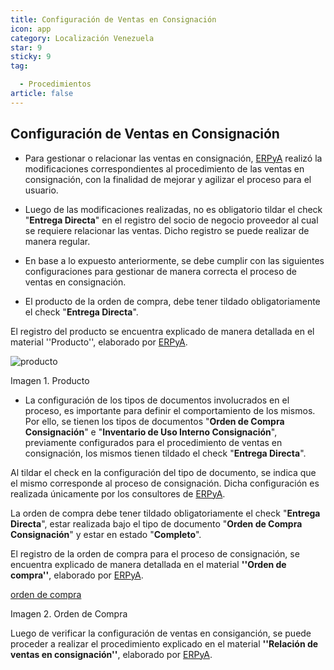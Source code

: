 ```yaml
---
title: Configuración de Ventas en Consignación
icon: app
category: Localización Venezuela
star: 9
sticky: 9
tag:

  - Procedimientos
article: false
---
```


## Configuración de Ventas en Consignación

- Para gestionar o relacionar las ventas en consignación, [ERPyA](http://erpya.com) realizó la modificaciones correspondientes al procedimiento de las ventas en consignación, con la finalidad de mejorar y agilizar el proceso para el usuario.

- Luego de las modificaciones realizadas, no es obligatorio tildar el check "**Entrega Directa**" en el registro del socio de negocio proveedor al cual se requiere relacionar las ventas. Dicho registro se puede realizar de manera regular.

- En base a lo expuesto anteriormente, se debe cumplir con las siguientes configuraciones para gestionar de manera correcta el proceso de ventas en consignación.

- El producto de la orden de compra, debe tener tildado obligatoriamente el check "**Entrega Directa**".

El registro del producto se encuentra explicado de manera detallada en el material ''Producto'', elaborado por [ERPyA](http://erpya.com).

![producto](/assets/img/procedures/consigment-management/consignment-sales/resources/product.png)

Imagen 1. Producto

- La configuración de los tipos de documentos involucrados en el proceso, es importante para definir el comportamiento de los mismos. Por ello, se tienen los tipos de documentos "**Orden de Compra Consignación**" e "**Inventario de Uso Interno Consignación**", previamente configurados para el procedimiento de ventas en consignación, los mismos tienen tildado el check "**Entrega Directa**".

Al tildar el check en la configuración del tipo de documento, se indica que el mismo corresponde al proceso de consignación. Dicha configuración es realizada únicamente por los consultores de [ERPyA](http://erpya.com).

La orden de compra debe tener tildado obligatoriamente el check "**Entrega Directa**", estar realizada bajo el tipo de documento "**Orden de Compra Consignación**" y estar en estado "**Completo**".

El registro de la orden de compra para el proceso de consignación, se encuentra explicado de manera detallada en el material **''Orden de compra''**, elaborado por [ERPyA](http://erpya.com).

[orden de compra](/assets/img/procedures/consigment-management/consignment-sales/resources/purchase-order.png)

Imagen 2. Orden de Compra

Luego de verificar la configuración de ventas en consiganción, se puede proceder a realizar el procedimiento explicado en el material **''Relación de ventas en consignación''**, elaborado por [ERPyA](http://erpya.com).
